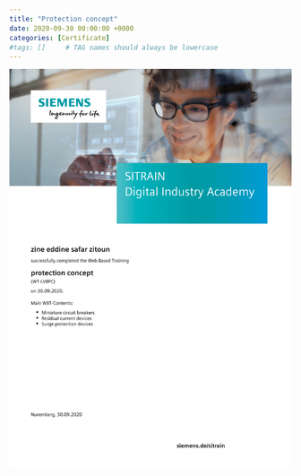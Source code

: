 ```yaml
---
title: "Protection concept"
date: 2020-09-30 00:00:00 +0000
categories: [Certificate]
#tags: []     # TAG names should always be lowercase
---
```



![Protection concept](./Certs/In_DB_lc.robots.LCPDFCertificateGenerationProductRobot_QA585O9-1.png "Protection concept")